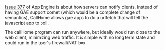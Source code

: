 [Issue 377](https://code.google.com/p/callhome/issues/detail?id=377) of App Engine is about how servers can notify clients. Instead of having GAE support comet (which would be a complete change of semantics), CallHome allows gae apps to do a urlfetch that will tell the javascript app to poll.

The callHome program can run anywhere, but ideally would run close to the web client, minimizing web traffic. It is simple with no long term state and could run in the user's firewall/NAT box.